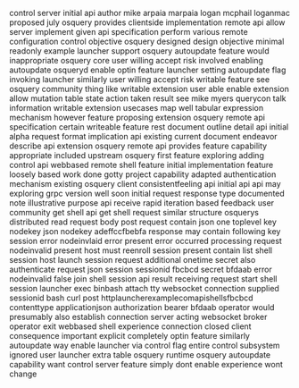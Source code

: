 control server initial api author mike arpaia marpaia logan mcphail loganmac proposed july osquery provides clientside implementation remote api allow server implement given api specification perform various remote configuration control objective osquery designed design objective minimal readonly example launcher support osquery autoupdate feature would inappropriate osquery core user willing accept risk involved enabling autoupdate osqueryd enable optin feature launcher setting autoupdate flag invoking launcher similarly user willing accept risk writable feature see osquery community thing like writable extension user able enable extension allow mutation table state action taken result see mike myers querycon talk information writable extension usecases map well tabular expression mechanism however feature proposing extension osquery remote api specification certain writeable feature rest document outline detail api initial alpha request format implication api existing current document endeavor describe api extension osquery remote api provides feature capability appropriate included upstream osquery first feature exploring adding control api webbased remote shell feature initial implementation feature loosely based work done gotty project capability adapted authentication mechanism existing osquery client consistentfeeling api initial api api may exploring grpc version well soon initial request response type documented note illustrative purpose api receive rapid iteration based feedback user community get shell api get shell request similar structure osquerys distributed read request body post request contain json one toplevel key nodekey json nodekey adeffccfbebfa response may contain following key session error nodeinvlaid error present error occurred processing request nodeinvalid present host must reenroll session present contain list shell session host launch session request additional onetime secret also authenticate request json session sessionid fbcbcd secret bfdaab error nodeinvalid false join shell session api result receiving request start shell session launcher exec binbash attach tty websocket connection supplied sessionid bash curl post httplauncherexamplecomapishellsfbcbcd contenttype applicationjson authorization bearer bfdaab operator would presumably also establish connection server acting websocket broker operator exit webbased shell experience connection closed client consequence important explicit completely optin feature similarly autoupdate way enable launcher via control flag entire control subsystem ignored user launcher extra table osquery runtime osquery autoupdate capability want control server feature simply dont enable experience wont change